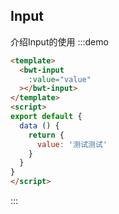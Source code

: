 <!--
注意：具有交互功能的说明文档，需要有<script></script>标签，在标签元素中定义需要导出的vue实例。
在:::demo ::: 代码块中定义的模版<template></template>会作为导出的vue实例的模版，但是在代码块中的<script></script>中的内容仅作为展示，需注意。
-->
<script>
export default {
  data () {
    return {
      value: '测试测试'
    }
  }
}
</script>
## Input
介绍Input的使用
:::demo
``` html
<template>
  <bwt-input
    :value="value"
  ></bwt-input>
</template>
<script>
export default {
  data () {
    return {
      value: '测试测试'
    }
  }
}
</script>
```
:::
